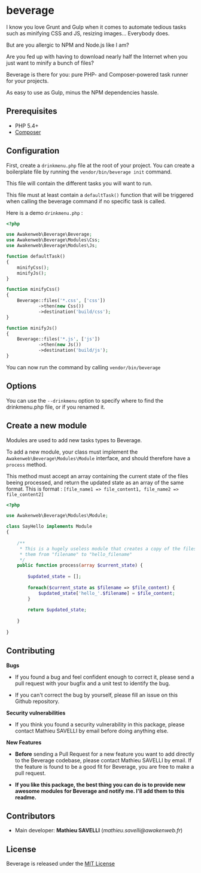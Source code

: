 beverage
========

I know you love Grunt and Gulp when it comes to automate tedious tasks such as minifying CSS and JS, resizing images... Everybody does.

But are you allergic to NPM and Node.js like I am?

Are you fed up with having to download nearly half the Internet when you just want to minify a bunch of files?

Beverage is there for you: pure PHP- and Composer-powered task runner for your projects.

As easy to use as Gulp, minus the NPM dependencies hassle.

Prerequisites
-------------

* PHP 5.4+
* [Composer](https://getcomposer.org/)

Configuration
-------------

First, create a `drinkmenu.php` file at the root of your project. You can create a boilerplate file by running the `vendor/bin/beverage init` command.

This file will contain the different tasks you will want to run.

This file must at least contain a `defaultTask()` function that will be triggered when calling the beverage command if no specific task is called.

Here is a demo `drinkmenu.php` :

```php
<?php

use Awakenweb\Beverage\Beverage;
use Awakenweb\Beverage\Modules\Css;
use Awakenweb\Beverage\Modules\Js;

function defaultTask()
{
    minifyCss();
    minifyJs();
}

function minifyCss()
{
    Beverage::files('*.css', ['css'])
            ->then(new Css())
            ->destination('build/css');
}

function minifyJs()
{
    Beverage::files('*.js', ['js'])
            ->then(new Js())
            ->destination('build/js');
}


```

You can now run the command by calling `vendor/bin/beverage`

Options
-------

You can use the `--drinkmenu` option to specify where to find the drinkmenu.php file, or if you renamed it.

Create a new module
-------------------

Modules are used to add new tasks types to Beverage.

To add a new module, your class must implement the `Awakenweb\Beverage\Modules\Module` interface, and should therefore have a `process` method.

This method must accept an array containing the current state of the files beeing processed, and return the updated state as an array of the same format. This is format : `[file_name1 => file_content1, file_name2 => file_content2]`

```php
<?php

use Awakenweb\Beverage\Modules\Module;

class SayHello implements Module
{
    
    /**
     * This is a hugely useless module that creates a copy of the files it receives and renames
     * them from "filename" to "hello_filename"
     */
    public function process(array $current_state) {
        
        $updated_state = [];
        
        foreach($current_state as $filename => $file_content) {
            $updated_state['hello_'.$filename] = $file_content;
        }
        
        return $updated_state;
        
    }
    
}
```

Contributing
------------


__Bugs__

* If you found a bug and feel confident enough to correct it, please send a pull request with your bugfix and a unit test to identify the bug.

* If you can't correct the bug by yourself, please fill an issue on this Github repository.

__Security vulnerabilities__

* If you think you found a security vulnerability in this package, please contact Mathieu SAVELLI by email before doing anything else.

__New Features__

* __Before__ sending a Pull Request for a new feature you want to add directly to the Beverage codebase, please contact Mathieu SAVELLI by email. If the feature is found to be a good fit for Beverage, you are free to make a pull request.

* __If you like this package, the best thing you can do is to provide new awesome modules for Beverage and notify me. I'll add them to this readme.__
 
Contributors
------------

* Main developer: __Mathieu SAVELLI__ (_mathieu.savelli@awakenweb.fr_)
 

License
-------

Beverage is released under the [MIT License](http://opensource.org/licenses/MIT)